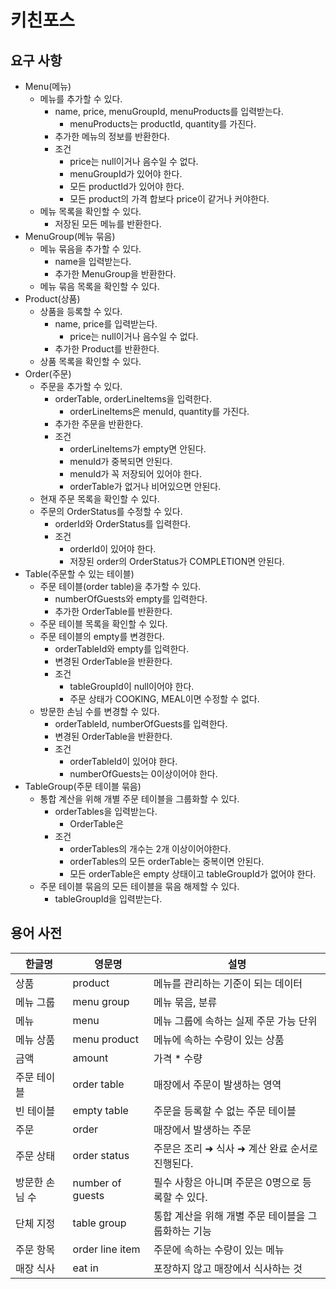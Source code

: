 # 키친포스

## 요구 사항

- Menu(메뉴)
    - 메뉴를 추가할 수 있다.
        - name, price, menuGroupId, menuProducts를 입력받는다.
            - menuProducts는 productId, quantity를 가진다.
        - 추가한 메뉴의 정보를 반환한다.
        - 조건
            - price는 null이거나 음수일 수 없다.
            - menuGroupId가 있어야 한다.
            - 모든 productId가 있어야 한다.
            - 모든 product의 가격 합보다 price이 같거나 커야한다.
    - 메뉴 목록을 확인할 수 있다.
        - 저장된 모든 메뉴를 반환한다.
- MenuGroup(메뉴 묶음)
    - 메뉴 묶음을 추가할 수 있다.
        - name을 입력받는다.
        - 추가한 MenuGroup을 반환한다.
    - 메뉴 묶음 목록을 확인할 수 있다.
- Product(상품)
    - 상품을 등록할 수 있다.
        - name, price를 입력받는다.
            - price는 null이거나 음수일 수 없다.
        - 추가한 Product를 반환한다.
    - 상품 목록을 확인할 수 있다.
- Order(주문)
    - 주문을 추가할 수 있다.
        - orderTable, orderLineItems을 입력한다.
            - orderLineItems은 menuId, quantity를 가진다.
        - 추가한 주문을 반환한다.
        - 조건
            - orderLineItems가 empty면 안된다.
            - menuId가 중복되면 안된다.
            - menuId가 꼭 저장되어 있어야 한다.
            - orderTable가 없거나 비어있으면 안된다.
    - 현재 주문 목록을 확인할 수 있다.
    - 주문의 OrderStatus를 수정할 수 있다.
        - orderId와 OrderStatus를 입력한다.
        - 조건
            - orderId이 있어야 한다.
            - 저장된 order의 OrderStatus가 COMPLETION면 안된다.
- Table(주문할 수 있는 테이블)
    - 주문 테이블(order table)을 추가할 수 있다.
        - numberOfGuests와 empty를 입력한다.
        - 추가한 OrderTable를 반환한다.
    - 주문 테이블 목록을 확인할 수 있다.
    - 주문 테이블의 empty를 변경한다.
        - orderTableId와 empty를 입력한다.
        - 변경된 OrderTable을 반환한다.
        - 조건
            - tableGroupId이 null이어야 한다.
            - 주문 상태가 COOKING, MEAL이면 수정할 수 없다.
    - 방문한 손님 수를 변경할 수 있다.
        - orderTableId, numberOfGuests를 입력한다.
        - 변경된 OrderTable을 반환한다.
        - 조건
            - orderTableId이 있어야 한다.
            - numberOfGuests는 0이상이어야 한다.
- TableGroup(주문 테이블 묶음)
    - 통합 계산을 위해 개별 주문 테이블을 그룹화할 수 있다.
        - orderTables을 입력받는다.
            - OrderTable은
        - 조건
            - orderTables의 개수는 2개 이상이어야한다.
            - orderTables의 모든 orderTable는 중복이면 안된다.
            - 모든 orderTable은 empty 상태이고 tableGroupId가 없어야 한다.
    - 주문 테이블 묶음의 모든 테이블을 묶음 해제할 수 있다.
        - tableGroupId을 입력받는다.

## 용어 사전

| 한글명 | 영문명 | 설명 |
| --- | --- | --- |
| 상품 | product | 메뉴를 관리하는 기준이 되는 데이터 |
| 메뉴 그룹 | menu group | 메뉴 묶음, 분류 |
| 메뉴 | menu | 메뉴 그룹에 속하는 실제 주문 가능 단위 |
| 메뉴 상품 | menu product | 메뉴에 속하는 수량이 있는 상품 |
| 금액 | amount | 가격 * 수량 |
| 주문 테이블 | order table | 매장에서 주문이 발생하는 영역 |
| 빈 테이블 | empty table | 주문을 등록할 수 없는 주문 테이블 |
| 주문 | order | 매장에서 발생하는 주문 |
| 주문 상태 | order status | 주문은 조리 ➜ 식사 ➜ 계산 완료 순서로 진행된다. |
| 방문한 손님 수 | number of guests | 필수 사항은 아니며 주문은 0명으로 등록할 수 있다. |
| 단체 지정 | table group | 통합 계산을 위해 개별 주문 테이블을 그룹화하는 기능 |
| 주문 항목 | order line item | 주문에 속하는 수량이 있는 메뉴 |
| 매장 식사 | eat in | 포장하지 않고 매장에서 식사하는 것 |
